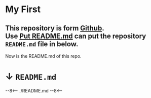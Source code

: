 # My First
This repository is form [Github](https://github.com/galletaHong/first_pipline_repo).<br>
Use [Put README.md](https://galletahong.github.io/first_pipline_repo/mkDocs_deploy/) can put the repository `README.md` file in below.
---

Now is the README.md of this repo.

# **↓ `README.md`**

--8<--
./README.md
--8<--